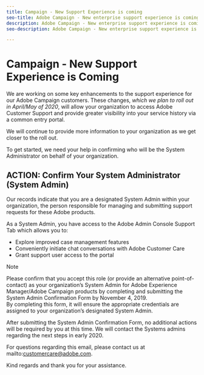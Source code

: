 ```yaml
---
title: Campaign - New Support Experience is coming
seo-title: Adobe Campaign - New enterprise support experience is coming
description: Adobe Campaign - New enterprise support experience is coming
seo-description: Adobe Campaign - New enterprise support experience is coming

---
```


# Campaign - New Support Experience is Coming

We are working on some key enhancements to the support experience for our Adobe Campaign customers. These changes, *which we plan to roll out in April/May of 2020*, will allow your organization to access Adobe Customer Support and provide greater visibility into your service history via a common entry portal.  

We will continue to provide more information to your organization as we get closer to the roll out.  

To get started, we need your help in confirming who will be the System Administrator on behalf of your organization. 

## ACTION: Confirm Your System Administrator (System Admin) 

Our records indicate that you are a designated System Admin within your organization, the person responsible for managing and submitting support requests for these Adobe products.  

As a System Admin, you have access to the Adobe Admin Console Support Tab which allows you to: 

* Explore improved case management features 
* Conveniently initiate chat conversations with Adobe Customer Care 
* Grant support user access to the portal 

>[!NOTE]
>Please confirm that you accept this role (or provide an alternative point-of-contact) as your organization’s System Admin for Adobe Experience Manager/Adobe Campaign products by completing and submitting the System Admin Confirmation Form by November 4, 2019.  
>By completing this form, it will ensure the appropriate credentials are assigned to your organization’s designated System Admin.  

After submitting the System Admin Confirmation Form, no additional actions will be required by you at this time.  We will contact the Systems admins regarding the next steps in early 2020.   

For questions regarding this email, please contact us at mailto:customercare@adobe.com. 

Kind regards and thank you for your assistance. 
